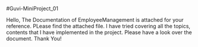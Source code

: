 #Guvi-MiniProject_01

Hello, The Documentation of EmployeeManagement is attached for your reference. PLease find the attached file. 
I have tried covering all the topics, contents that I have implemented in the project. Please have a look over the document. Thank You!
